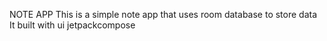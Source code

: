 NOTE APP
This is a simple note app that uses room database to store data 
It built with ui jetpackcompose
